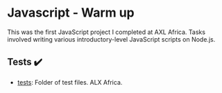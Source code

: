 # Javascript - Warm up

This was the first JavaScript project I completed at AXL Africa. Tasks involved
writing various introductory-level JavaScript scripts on Node.js.

## Tests :heavy_check_mark:

* [tests](./tests): Folder of test files. ALX Africa.
